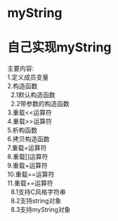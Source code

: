 # myString
# 自己实现myString  
主要内容:  
1.定义成员变量  
2.构造函数  
  &nbsp;&nbsp;2.1默认构造函数  
  &nbsp;&nbsp;2.2带参数的构造函数  
3.重载<<运算符  
4.重载>>运算符  
5.析构函数  
6.拷贝构造函数  
7.重载=运算符  
8.重载[]运算符  
9.重载+运算符  
10.重载==运算符  
11.重载+=运算符  
  &nbsp;&nbsp;8.1支持C风格字符串  
  &nbsp;&nbsp;8.2支持string对象  
  &nbsp;&nbsp;8.3支持myString对象  
